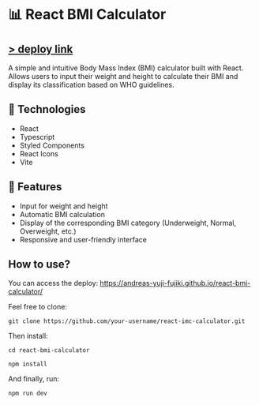 # 📊 React BMI Calculator

## [> deploy link](https://andreas-yuji-fujiki.github.io/react-bmi-calculator/)

A simple and intuitive Body Mass Index (BMI) calculator built with React. Allows users to input their weight and height to calculate their BMI and display its classification based on WHO guidelines.

## 🚀 Technologies
- React
- Typescript
- Styled Components
- React Icons
- Vite

## 🎯 Features
- Input for weight and height
- Automatic BMI calculation
- Display of the corresponding BMI category (Underweight, Normal, Overweight, etc.)
- Responsive and user-friendly interface

## How to use?
You can access the deploy:
https://andreas-yuji-fujiki.github.io/react-bmi-calculator/

Feel free to clone:
```
git clone https://github.com/your-username/react-imc-calculator.git
```

Then install:
```
cd react-bmi-calculator
```
```
npm install
```

And finally, run:
```
npm run dev
```
